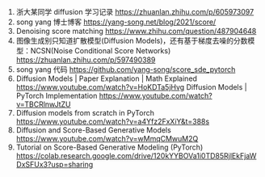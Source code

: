 
1. 浙大某同学 diffusion 学习记录 https://zhuanlan.zhihu.com/p/605973097
2. song yang 博士博客 https://yang-song.net/blog/2021/score/
3. Denoising score matching https://www.zhihu.com/question/487904648
4. 图像生成别只知道扩散模型(Diffusion Models)，还有基于梯度去噪的分数模型：NCSN(Noise Conditional Score Networks) https://zhuanlan.zhihu.com/p/597490389
5. song yang 代码 https://github.com/yang-song/score_sde_pytorch
6. Diffusion Models | Paper Explanation | Math Explained https://www.youtube.com/watch?v=HoKDTa5jHvg Diffusion Models | PyTorch Implementation https://www.youtube.com/watch?v=TBCRlnwJtZU
7. Diffusion models from scratch in PyTorch https://www.youtube.com/watch?v=a4Yfz2FxXiY&t=388s
8. Diffusion and Score-Based Generative Models https://www.youtube.com/watch?v=wMmqCMwuM2Q
9. Tutorial on Score-Based Generative Modeling (PyTorch) https://colab.research.google.com/drive/120kYYBOVa1i0TD85RjlEkFjaWDxSFUx3?usp=sharing
